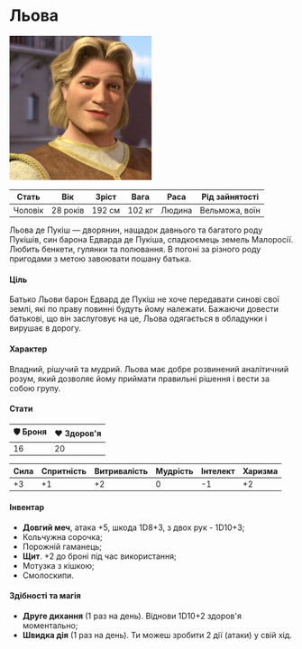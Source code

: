 # Льова

<img src="/Assets/Images/Heroes/Lyova.jpg" height="256">

| Стать   | Вік      | Зріст  | Вага   | Раса   | Рід зайнятості |
| ------- | -------- | ------ | ------ | ------ | -------------- |
| Чоловік | 28 років | 192 см | 102 кг | Людина | Вельможа, воїн |

Льова де Пукіш — дворянин, нащадок давнього та багатого роду Пукішів, син барона Едварда де Пукіша, спадкоємець земель Малоросії. Любить бенкети, гулянки та полювання. В погоні за різного роду пригодами з метою завоювати пошану батька.

#### Ціль

Батько Льови барон Едвард де Пукіш не хоче передавати синові свої землі, які по праву повинні будуть йому належати. Бажаючи довести батькові, що він заслуговує на це, Льова одягається в обладунки і вирушає в дорогу.

#### Характер

Владний, рішучий та мудрий. Льова має добре розвинений аналітичний розум, який дозволяє йому приймати правильні рішення і вести за собою групу.

#### Стати

| 🛡 Броня | ❤️ Здоров'я |
| ------- | ----------- |
| 16      | 20          |

| Сила | Спритність | Витривалість | Мудрість | Інтелект | Харизма |
| ---- | ---------- | ------------ | -------- | -------- | ------- |
| +3   | +1         | +2           | 0        | -1       | +2      |

#### Інвентар

- <b>Довгий меч</b>, атака +5, шкода 1D8+3, з двох рук - 1D10+3;
- Кольчужна сорочка;
- Порожній гаманець;
- <b>Щит</b>. +2 до броні під час використання;
- Мотузка з кішкою;
- Смолоскипи.

#### Здібності та магія

- <b>Друге дихання</b> (1 раз на день). Віднови 1D10+2 здоров'я моментально;
- <b>Швидка дія</b> (1 раз на день). Ти можеш зробити 2 дії (атаки) у свій хід.
